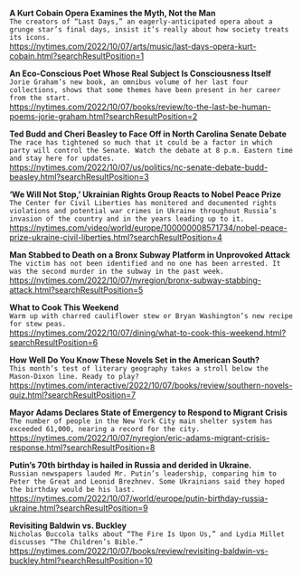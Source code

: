 **A Kurt Cobain Opera Examines the Myth, Not the Man**\
`The creators of “Last Days,” an eagerly-anticipated opera about a grunge star’s final days, insist it’s really about how society treats its icons.`\
https://nytimes.com/2022/10/07/arts/music/last-days-opera-kurt-cobain.html?searchResultPosition=1

**An Eco-Conscious Poet Whose Real Subject Is Consciousness Itself**\
`Jorie Graham’s new book, an omnibus volume of her last four collections, shows that some themes have been present in her career from the start.`\
https://nytimes.com/2022/10/07/books/review/to-the-last-be-human-poems-jorie-graham.html?searchResultPosition=2

**Ted Budd and Cheri Beasley to Face Off in North Carolina Senate Debate**\
`The race has tightened so much that it could be a factor in which party will control the Senate. Watch the debate at 8 p.m. Eastern time and stay here for updates.`\
https://nytimes.com/2022/10/07/us/politics/nc-senate-debate-budd-beasley.html?searchResultPosition=3

**‘We Will Not Stop,’ Ukrainian Rights Group Reacts to Nobel Peace Prize**\
`The Center for Civil Liberties has monitored and documented rights violations and potential war crimes in Ukraine throughout Russia’s invasion of the country and in the years leading up to it.`\
https://nytimes.com/video/world/europe/100000008571734/nobel-peace-prize-ukraine-civil-liberties.html?searchResultPosition=4

**Man Stabbed to Death on a Bronx Subway Platform in Unprovoked Attack**\
`The victim has not been identified and no one has been arrested. It was the second murder in the subway in the past week.`\
https://nytimes.com/2022/10/07/nyregion/bronx-subway-stabbing-attack.html?searchResultPosition=5

**What to Cook This Weekend**\
`Warm up with charred cauliflower stew or Bryan Washington’s new recipe for stew peas.`\
https://nytimes.com/2022/10/07/dining/what-to-cook-this-weekend.html?searchResultPosition=6

**How Well Do You Know These Novels Set in the American South?**\
`This month’s test of literary geography takes a stroll below the Mason-Dixon line. Ready to play?`\
https://nytimes.com/interactive/2022/10/07/books/review/southern-novels-quiz.html?searchResultPosition=7

**Mayor Adams Declares State of Emergency to Respond to Migrant Crisis**\
`The number of people in the New York City main shelter system has exceeded 61,000, nearing a record for the city.`\
https://nytimes.com/2022/10/07/nyregion/eric-adams-migrant-crisis-response.html?searchResultPosition=8

**Putin’s 70th birthday is hailed in Russia and derided in Ukraine.**\
`Russian newspapers lauded Mr. Putin’s leadership, comparing him to Peter the Great and Leonid Brezhnev. Some Ukrainians said they hoped the birthday would be his last.`\
https://nytimes.com/2022/10/07/world/europe/putin-birthday-russia-ukraine.html?searchResultPosition=9

**Revisiting Baldwin vs. Buckley**\
`Nicholas Buccola talks about “The Fire Is Upon Us,” and Lydia Millet discusses “The Children’s Bible.”`\
https://nytimes.com/2022/10/07/books/review/revisiting-baldwin-vs-buckley.html?searchResultPosition=10

